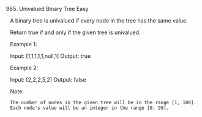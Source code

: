 965. Univalued Binary Tree
Easy

A binary tree is univalued if every node in the tree has the same value.

Return true if and only if the given tree is univalued.

 

Example 1:

Input: [1,1,1,1,1,null,1]
Output: true

Example 2:

Input: [2,2,2,5,2]
Output: false

 

Note:

    The number of nodes in the given tree will be in the range [1, 100].
    Each node's value will be an integer in the range [0, 99].

